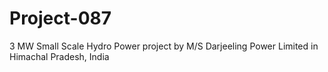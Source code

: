 # Project-087
3 MW Small Scale Hydro Power project by M/S Darjeeling Power Limited in Himachal Pradesh, India
